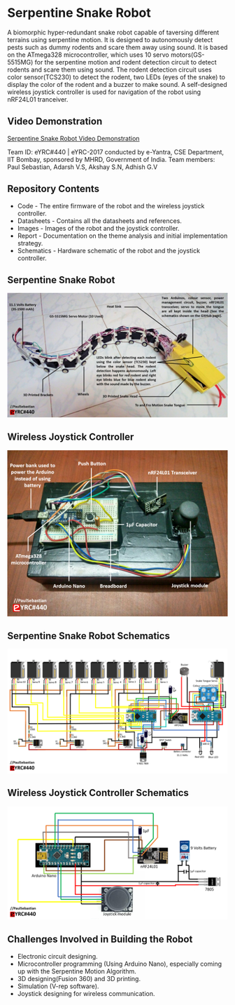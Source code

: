 # Serpentine Snake Robot
A biomorphic hyper-redundant snake robot capable of taversing different terrains using serpentine motion. It is designed to autonomously detect pests such as dummy rodents and scare them away using sound. It is based on the ATmega328 microcontroller, which uses 10 servo motors(GS-5515MG) for the serpentine motion and rodent detection circuit to detect rodents and scare them using sound. The rodent detection circuit uses color sensor(TCS230) to detect the rodent, two LEDs (eyes of the snake) to display the color of the rodent and a buzzer to make sound. A self-designed wireless joystick controller is used for navigation of the robot using nRF24L01 tranceiver.

## Video Demonstration
[Serpentine Snake Robot Video Demonstration](../blob/master/LICENSE)

Team ID: eYRC#440 | eYRC-2017 conducted by e-Yantra, CSE Department, IIT Bombay, sponsored by MHRD, Government of India.
Team members: Paul Sebastian, Adarsh V.S, Akshay S.N, Adhish G.V

## Repository Contents
* Code - The entire firmware of the robot and the wireless joystick controller.
* Datasheets - Contains all the datasheets and references.
* Images - Images of the robot and the joystick controller.
* Report - Documentation on the theme analysis and initial implementation strategy.
* Schematics - Hardware schematic of the robot and the joystick controller.

## Serpentine Snake Robot
![alt tag](https://github.com/paulsebastian97/Serpentine-Snake-Robot/blob/master/Images/Serpentine%20Snake%20Robot.png)

## Wireless Joystick Controller
![alt tag](https://github.com/paulsebastian97/Serpentine-Snake-Robot/blob/master/Images/Wireless%20Joystick%20Controller.PNG)

## Serpentine Snake Robot Schematics
![alt tag](https://github.com/paulsebastian97/Serpentine-Snake-Robot/blob/master/Schematics/Serpentine%20Snake%20Robot%20Schematics.png)

## Wireless Joystick Controller Schematics
![alt tag](https://github.com/paulsebastian97/Serpentine-Snake-Robot/blob/master/Schematics/Wireless%20Joystick%20Controller%20Schematics.PNG)

## Challenges Involved in Building the Robot
* Electronic circuit designing.
* Microcontroller programming (Using Arduino Nano), especially coming up with the Serpentine Motion Algorithm.
* 3D designing(Fusion 360) and 3D printing.
* Simulation (V-rep software).
* Joystick designing for wireless communication.
